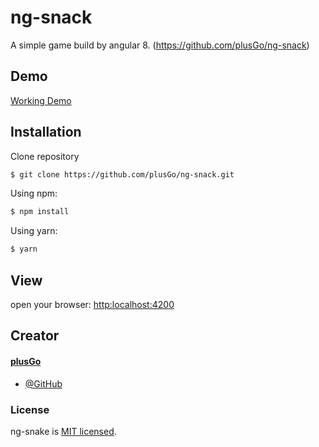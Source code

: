 # ng-snack

A simple game build by angular 8. (https://github.com/plusGo/ng-snack)



## Demo

[Working Demo](https://napster2210.github.io/ngx-spinner/)


## Installation

Clone repository
```bash
$ git clone https://github.com/plusGo/ng-snack.git
```
Using npm:

```bash
$ npm install 
```

Using yarn:

```bash
$ yarn 
```

## View

open your browser: [http:localhost:4200](http:localhost:4200)


## Creator

#### [plusGo](https://github.com/plusGo)

- [@GitHub](https://github.com/plusGo)

### License

ng-snake is [MIT licensed](./LICENSE).
